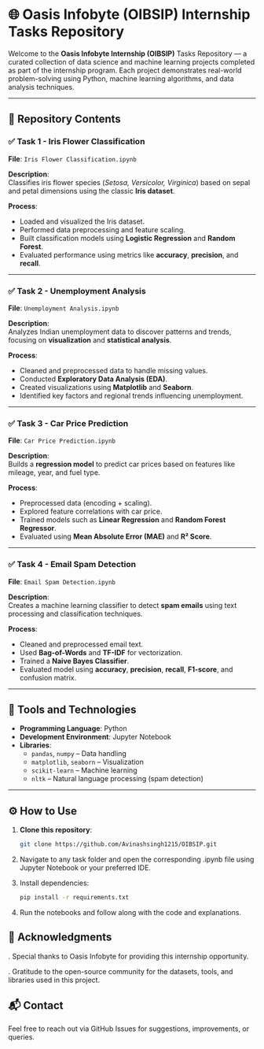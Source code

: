 # 🌐 Oasis Infobyte (OIBSIP) Internship Tasks Repository

Welcome to the **Oasis Infobyte Internship (OIBSIP)** Tasks Repository — a curated collection of data science and machine learning projects completed as part of the internship program. Each project demonstrates real-world problem-solving using Python, machine learning algorithms, and data analysis techniques.

---

## 📁 Repository Contents

### ✅ Task 1 - Iris Flower Classification
**File**: `Iris Flower Classification.ipynb`

**Description**:  
Classifies iris flower species (*Setosa, Versicolor, Virginica*) based on sepal and petal dimensions using the classic **Iris dataset**.

**Process**:
- Loaded and visualized the Iris dataset.
- Performed data preprocessing and feature scaling.
- Built classification models using **Logistic Regression** and **Random Forest**.
- Evaluated performance using metrics like **accuracy**, **precision**, and **recall**.

---

### ✅ Task 2 - Unemployment Analysis
**File**: `Unemployment Analysis.ipynb`

**Description**:  
Analyzes Indian unemployment data to discover patterns and trends, focusing on **visualization** and **statistical analysis**.

**Process**:
- Cleaned and preprocessed data to handle missing values.
- Conducted **Exploratory Data Analysis (EDA)**.
- Created visualizations using **Matplotlib** and **Seaborn**.
- Identified key factors and regional trends influencing unemployment.

---

### ✅ Task 3 - Car Price Prediction
**File**: `Car Price Prediction.ipynb`

**Description**:  
Builds a **regression model** to predict car prices based on features like mileage, year, and fuel type.

**Process**:
- Preprocessed data (encoding + scaling).
- Explored feature correlations with car price.
- Trained models such as **Linear Regression** and **Random Forest Regressor**.
- Evaluated using **Mean Absolute Error (MAE)** and **R² Score**.

---

### ✅ Task 4 - Email Spam Detection
**File**: `Email Spam Detection.ipynb`

**Description**:  
Creates a machine learning classifier to detect **spam emails** using text processing and classification techniques.

**Process**:
- Cleaned and preprocessed email text.
- Used **Bag-of-Words** and **TF-IDF** for vectorization.
- Trained a **Naive Bayes Classifier**.
- Evaluated model using **accuracy**, **precision**, **recall**, **F1-score**, and confusion matrix.

---

## 🧰 Tools and Technologies

- **Programming Language**: Python  
- **Development Environment**: Jupyter Notebook  
- **Libraries**:  
  - `pandas`, `numpy` – Data handling  
  - `matplotlib`, `seaborn` – Visualization  
  - `scikit-learn` – Machine learning  
  - `nltk` – Natural language processing (spam detection)

---

## ⚙️ How to Use

1. **Clone this repository**:
   ```bash
   git clone https://github.com/Avinashsingh1215/OIBSIP.git
2. Navigate to any task folder and open the corresponding .ipynb file using Jupyter Notebook or your preferred IDE.

3. Install dependencies:

   ```bash
   pip install -r requirements.txt

4. Run the notebooks and follow along with the code and explanations.

## 🙏 Acknowledgments

. Special thanks to Oasis Infobyte for providing this internship opportunity.

. Gratitude to the open-source community for the datasets, tools, and libraries used in this project.

## 📬 Contact
Feel free to reach out via GitHub Issues for suggestions, improvements, or queries.
